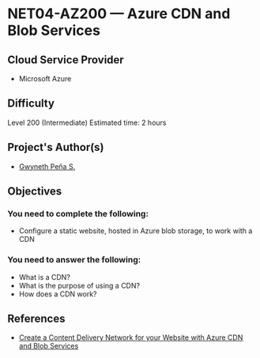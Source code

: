 # NET04-AZ200 — Azure CDN and Blob Services

## Cloud Service Provider

* Microsoft Azure

## Difficulty
Level 200 (Intermediate)
Estimated time: 2 hours

## Project's Author(s)
* [Gwyneth Peña S.](https://twitter.com/madebygps)

## Objectives

### You need to complete the following:

* Configure a static website, hosted in Azure blob storage, to work with a CDN


### You need to answer the following: 

* What is a CDN? 
* What is the purpose of using a CDN?
* How does a CDN work?

## References

* [Create a Content Delivery Network for your Website with Azure CDN and Blob Services](https://docs.microsoft.com/en-us/learn/modules/create-cdn-static-resources-blob-storage/)
